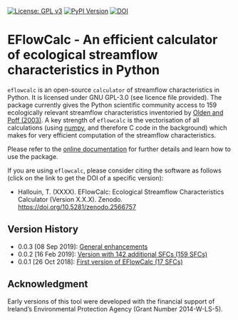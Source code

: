 [![License: GPL v3](https://img.shields.io/badge/License-GPL%20v3-blue.svg)](https://www.gnu.org/licenses/gpl-3.0)
[![PyPI Version](https://badge.fury.io/py/eflowcalc.svg)](https://pypi.python.org/pypi/eflowcalc)
[![DOI](https://zenodo.org/badge/DOI/10.5281/zenodo.2566757.svg)](https://doi.org/10.5281/zenodo.2566757)

# EFlowCalc - An efficient calculator of ecological streamflow characteristics in Python

`eflowcalc` is an open-source `calculator` of streamflow characteristics
in Python. It is licensed under GNU GPL-3.0 (see licence file provided).
The package currently gives the Python scientific community access
to 159 ecologically relevant streamflow characteristics inventoried by 
[Olden and Poff (2003)](https://doi.org/10.1002/rra.700). A key strength 
of `eflowcalc` is the vectorisation of all calculations (using 
[numpy](https://github.com/numpy/numpy), and therefore C code in the
background) which makes for very efficient computation of the streamflow
characteristics. 

Please refer to the [online documentation](https://thibhlln.github.io/eflowcalc) 
for further details and learn how to use the package. 

If you are using `eflowcalc`, please consider citing the software as 
follows (click on the link to get the DOI of a specific version):
* Hallouin, T. (XXXX). EFlowCalc: Ecological Streamflow Characteristics 
  Calculator (Version X.X.X). Zenodo. https://doi.org/10.5281/zenodo.2566757

## Version History

* 0.0.3 [08 Sep 2019]: [General enhancements](https://github.com/ThibHlln/eflowcalc/releases/tag/v0.0.3)
* 0.0.2 [16 Feb 2019]: [Version with 142 additional SFCs (159 SFCs)](https://github.com/ThibHlln/eflowcalc/releases/tag/v0.0.2)
* 0.0.1 [26 Oct 2018]: [First version of EFlowCalc (17 SFCs)](https://github.com/ThibHlln/eflowcalc/releases/tag/v0.0.1)

## Acknowledgment

Early versions of this tool were developed with the financial support of 
Ireland’s Environmental Protection Agency (Grant Number 2014-W-LS-5).
